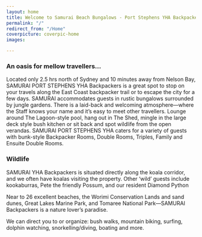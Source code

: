 ```yaml
---
layout: home
title: Welcome to Samurai Beach Bungalows - Port Stephens YHA Backpackers
permalink: "/"
redirect_from: "/Home"
coverpicture: coverpic-home
images: 

---
```

### An oasis for mellow travellers...

Located only 2.5 hrs north of Sydney and 10 minutes away from Nelson Bay, SAMURAI PORT STEPHENS YHA Backpackers is a great spot to stop on your travels along the East Coast backpacker trail or to escape the city for a few days. SAMURAI accommodates guests in rustic bungalows surrounded by jungle gardens. There is a laid-back and welcoming atmosphere—where the Staff knows your name and it’s easy to meet other travellers. Lounge around The Lagoon-style pool, hang out in The Shed,  mingle in the large deck style bush kitchen  or sit back and spot wildlife from the open verandas. SAMURAI PORT STEPHENS YHA caters for a variety of guests with bunk-style Backpacker Rooms, Double Rooms, Triples, Family and Ensuite Double Rooms.

### Wildlife

SAMURAI YHA Backpackers is situated directly along the koala corridor, and we often have koalas visiting the property. Other ‘wild’ guests include kookaburras, Pete the friendly Possum, and our resident Diamond Python

Near to 26 excellent beaches, the Worimi Conservation Lands and sand dunes, Great Lakes Marine Park, and Tomaree National Park—SAMURAI Backpackers is a nature lover’s paradise.

We can direct you to or organize: bush walks, mountain biking, surfing, dolphin watching, snorkelling/diving, boating and more.